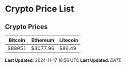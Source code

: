 # Crypto Price List

## Crypto Prices
| Bitcoin | Ethereum | Litecoin |
| ------- | -------- | -------- |
| $89951 | $3077.96 | $86.49 |
**Last Updated:** 2024-11-17 18:56 UTC
**Last Updated:** $DATE$
